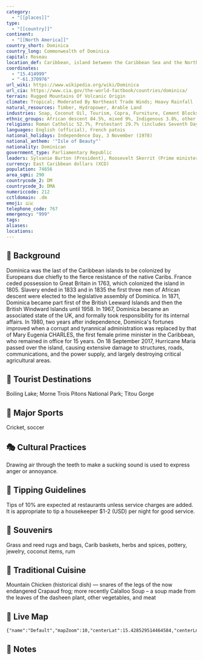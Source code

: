 ```yaml
---
category:
  - "[[places]]"
type:
  - "[[country]]"
continent:
  - "[[North America]]"
country_short: Dominica
country_long: Commonwealth of Dominica
capital: Roseau
location_def: Caribbean, island between the Caribbean Sea and the North Atlantic Ocean, about halfway between Puerto Rico and Trinidad and Tobago
coordinates:
  - "15.414999"
  - "-61.370976"
url_wiki: https://www.wikipedia.org/wiki/Dominica
url_cia: https://www.cia.gov/the-world-factbook/countries/dominica/
terrain: Rugged Mountains Of Volcanic Origin
climate: Tropical; Moderated By Northeast Trade Winds; Heavy Rainfall
natural_resources: Timber, Hydropower, Arable Land
industries: Soap, Coconut Oil, Tourism, Copra, Furniture, Cement Blocks, Shoes
ethnic_groups: African descent 84.5%, mixed 9%, Indigenous 3.8%, other 2.1%, unspecified 0.6% (2011 est.)
religions: Roman Catholic 52.7%, Protestant 29.7% (includes Seventh Day Adventist 6.7%, Pentecostal 6.1%, Baptist 5.2%, Christian Union Church 3.9%, Methodist 2.6%, Gospel Mission 2.1%, other Protestant 3.1%), Jehovah's Witness 1.3%, Rastafarian 1.1%, other 4.3%, none 9.4%, unspecified 1.4% (2011 est.)
languages: English (official), French patois
national_holidays: Independence Day, 3 November (1978)
national_anthem: '"Isle of Beauty"'
nationality: Dominican
government_type: Parliamentary Republic
leaders: Sylvanie Burton (President), Roosevelt Skerrit (Prime minister)
currency: East Caribbean dollars (XCD)
population: 74656
area_sqmi: 290
countrycode_2: DM
countrycode_3: DMA
numericcode: 212
cctldomain: .dm
emoji: 🇩🇲
telephone_code: 767
emergency: "999"
tags: 
aliases: 
locations:
---
```

## 🌱 Background
Dominica was the last of the Caribbean islands to be colonized by Europeans due chiefly to the fierce resistance of the native Caribs. France ceded possession to Great Britain in 1763, which colonized the island in 1805. Slavery ended in 1833 and in 1835 the first three men of African descent were elected to the legislative assembly of Dominica. In 1871, Dominica became part first of the British Leeward Islands and then the British Windward Islands until 1958. In 1967, Dominica became an associated state of the UK, and formally took responsibility for its internal affairs. In 1980, two years after independence, Dominica's fortunes improved when a corrupt and tyrannical administration was replaced by that of Mary Eugenia CHARLES, the first female prime minister in the Caribbean, who remained in office for 15 years. On 18 September 2017, Hurricane Maria passed over the island, causing extensive damage to structures, roads, communications, and the power supply, and largely destroying critical agricultural areas.

## 📌 Tourist Destinations
Boiling Lake; Morne Trois Pitons National Park; Titou Gorge

## 🥇 Major Sports
Cricket, soccer

## 🎭 Cultural Practices
Drawing air through the teeth to make a sucking sound is used to express anger or annoyance.

## 🫰 Tipping Guidelines
Tips of 10% are expected at restaurants unless service charges are added. It is appropriate to tip a housekeeper $1-2 (USD) per night for good service.

## 🎁 Souvenirs
Grass and reed rugs and bags, Carib baskets, herbs and spices, pottery, jewelry, coconut items, rum

## 🍲 Traditional Cuisine
Mountain Chicken (historical dish) — snares of the legs of the now endangered Crapaud frog; more recently Calalloo Soup – a soup made from the leaves of the dasheen plant, other vegetables, and meat

## 📡 Live Map
```mapview
{"name":"Default","mapZoom":10,"centerLat":15.428529514464584,"centerLng":-61.32910738736547,"query":"","chosenMapSource":0}
```

## 📒 Notes

